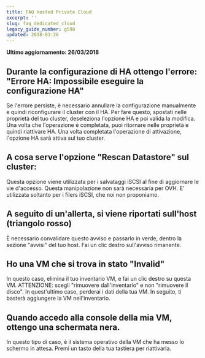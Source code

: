 ```yaml
---
title: FAQ Hosted Private Cloud
excerpt: ''
slug: faq_dedicated_cloud
legacy_guide_number: g598
updated: 2018-03-26
---
```


**Ultimo aggiornamento: 26/03/2018**

## Durante la configurazione di HA ottengo l'errore: "Errore HA: Impossibile eseguire la configurazione HA"
Se l'errore persiste, è necessario annullare la configurazione manualmente e quindi riconfigurare il cluster con il HA. Per fare questo, spostati nelle proprietà del tuo cluster, deseleziona l'opzione HA e poi valida la modifica. Una volta che l'operazione è completata, puoi ritornare nelle proprietà e quindi riattivare HA. Una volta completata l'operazione di attivazione, l'opzione HA sarà attiva sul tuo cluster.


## A cosa serve l'opzione "Rescan Datastore" sul cluster:
Questa opzione viene utilizzata per i salvataggi iSCSI al fine di aggiornare le vie d'accesso.
Questa manipolazione non sarà necessaria per OVH. E' utilizzata soltanto per i filers iSCSI, che noi non proponiamo.


## A seguito di un'allerta, si viene riportati sull'host (triangolo rosso)
È necessario convalidare questo avviso e passarlo in verde, dentro la sezione "avvisi" del tuo host. Fai un clic destro sull'avviso rimanente.


## Ho una VM che si trova in stato "Invalid"
In questo caso, elimina il tuo inventario VM, e fai un clic destro su questa VM.
ATTENZIONE: scegli "rimuovere dall'inventario" e non "rimuovere il disco". In quest'ultimo caso, perderai i dati della tua VM.
In seguito, ti basterà aggiungere la VM nell'inventario.


## Quando accedo alla console della mia VM, ottengo una schermata nera.
In questo tipo di caso, è il sistema operativo della VM che ha messo lo schermo in attesa. Premi un tasto della tua tastiera per riattivarla.

